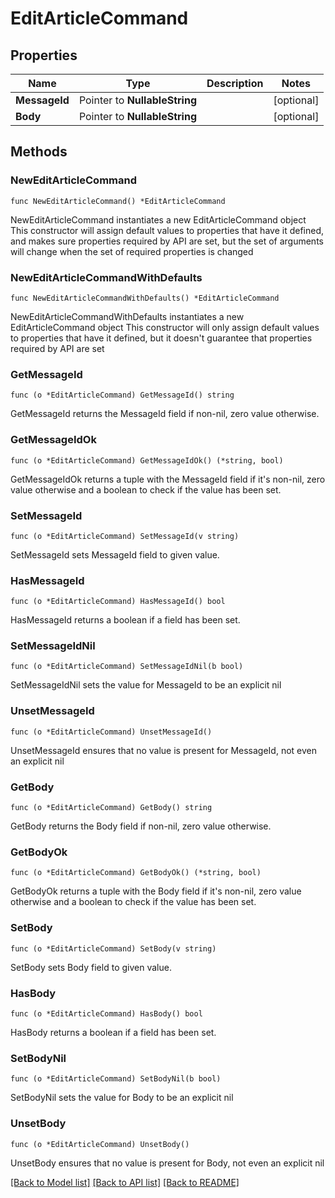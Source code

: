 # EditArticleCommand

## Properties

Name | Type | Description | Notes
------------ | ------------- | ------------- | -------------
**MessageId** | Pointer to **NullableString** |  | [optional] 
**Body** | Pointer to **NullableString** |  | [optional] 

## Methods

### NewEditArticleCommand

`func NewEditArticleCommand() *EditArticleCommand`

NewEditArticleCommand instantiates a new EditArticleCommand object
This constructor will assign default values to properties that have it defined,
and makes sure properties required by API are set, but the set of arguments
will change when the set of required properties is changed

### NewEditArticleCommandWithDefaults

`func NewEditArticleCommandWithDefaults() *EditArticleCommand`

NewEditArticleCommandWithDefaults instantiates a new EditArticleCommand object
This constructor will only assign default values to properties that have it defined,
but it doesn't guarantee that properties required by API are set

### GetMessageId

`func (o *EditArticleCommand) GetMessageId() string`

GetMessageId returns the MessageId field if non-nil, zero value otherwise.

### GetMessageIdOk

`func (o *EditArticleCommand) GetMessageIdOk() (*string, bool)`

GetMessageIdOk returns a tuple with the MessageId field if it's non-nil, zero value otherwise
and a boolean to check if the value has been set.

### SetMessageId

`func (o *EditArticleCommand) SetMessageId(v string)`

SetMessageId sets MessageId field to given value.

### HasMessageId

`func (o *EditArticleCommand) HasMessageId() bool`

HasMessageId returns a boolean if a field has been set.

### SetMessageIdNil

`func (o *EditArticleCommand) SetMessageIdNil(b bool)`

 SetMessageIdNil sets the value for MessageId to be an explicit nil

### UnsetMessageId
`func (o *EditArticleCommand) UnsetMessageId()`

UnsetMessageId ensures that no value is present for MessageId, not even an explicit nil
### GetBody

`func (o *EditArticleCommand) GetBody() string`

GetBody returns the Body field if non-nil, zero value otherwise.

### GetBodyOk

`func (o *EditArticleCommand) GetBodyOk() (*string, bool)`

GetBodyOk returns a tuple with the Body field if it's non-nil, zero value otherwise
and a boolean to check if the value has been set.

### SetBody

`func (o *EditArticleCommand) SetBody(v string)`

SetBody sets Body field to given value.

### HasBody

`func (o *EditArticleCommand) HasBody() bool`

HasBody returns a boolean if a field has been set.

### SetBodyNil

`func (o *EditArticleCommand) SetBodyNil(b bool)`

 SetBodyNil sets the value for Body to be an explicit nil

### UnsetBody
`func (o *EditArticleCommand) UnsetBody()`

UnsetBody ensures that no value is present for Body, not even an explicit nil

[[Back to Model list]](../README.md#documentation-for-models) [[Back to API list]](../README.md#documentation-for-api-endpoints) [[Back to README]](../README.md)


